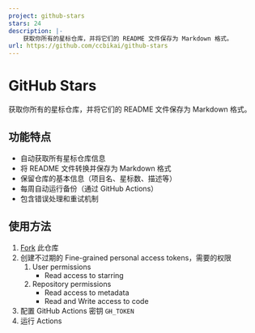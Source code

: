 ```yaml
---
project: github-stars
stars: 24
description: |-
    获取你所有的星标仓库，并将它们的 README 文件保存为 Markdown 格式。
url: https://github.com/ccbikai/github-stars
---
```


# GitHub Stars

获取你所有的星标仓库，并将它们的 README 文件保存为 Markdown 格式。

## 功能特点

- 自动获取所有星标仓库信息
- 将 README 文件转换并保存为 Markdown 格式
- 保留仓库的基本信息（项目名、星标数、描述等）
- 每周自动运行备份（通过 GitHub Actions）
- 包含错误处理和重试机制

## 使用方法

1. [Fork](https://github.com/ccbikai/github-stars/fork) 此仓库
2. 创建不过期的 Fine-grained personal access tokens，需要的权限
   1. User permissions
      - Read access to starring
   2. Repository permissions
      - Read access to metadata
      - Read and Write access to code
3. 配置 GitHub Actions 密钥 `GH_TOKEN`
4. 运行 Actions

